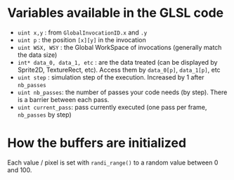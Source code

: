 
# Variables available in the GLSL code

- `uint x,y` : from `GlobalInvocationID.x` and `.y`
- `uint p` : the position `[x][y]` in the invocation
- `uint WSX, WSY` : the Global WorkSpace of invocations (generally match the data size)
- `int* data_0, data_1, etc` : are the data treated (can be displayed by Sprite2D, TextureRect, etc). Access them by `data_0[p]`, `data_1[p]`, etc
- `uint step` : simulation step of the execution. Increased by 1 after `nb_passes`
- `uint nb_passes`: the number of passes your code needs (by step). There is a barrier between each pass.
- `uint current_pass`: pass currently executed (one pass per frame, `nb_passes` by step)

# How the buffers are initialized

Each value / pixel is set with `randi_range()` to a random value between 0 and 100.
